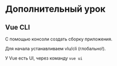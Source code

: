 # Дополнительный урок

## Vue CLI

С помощью консоли создать сборку приложения.

Для  начала устанавливаем vlu/cli (глобально!).

У Vue есть UI, через команду `vue ui`


